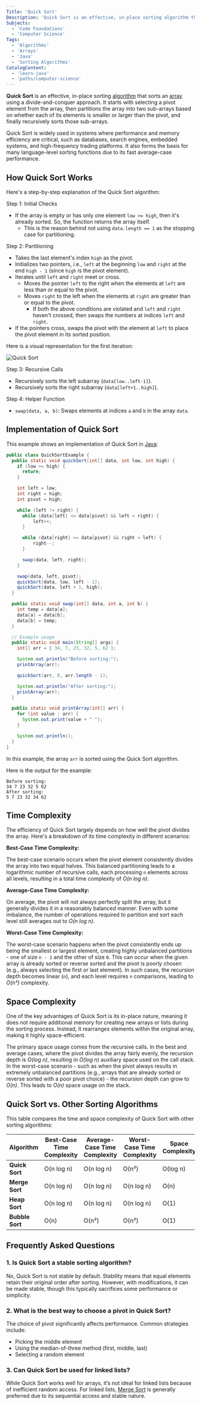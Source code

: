 ```yaml
---
Title: 'Quick Sort'
Description: 'Quick Sort is an effective, in-place sorting algorithm that sorts an array using a divide-and-conquer approach.'
Subjects:
  - 'Code Foundations'
  - 'Computer Science'
Tags:
  - 'Algorithms'
  - 'Arrays'
  - 'Java'
  - 'Sorting Algorithms'
CatalogContent:
  - 'learn-java'
  - 'paths/computer-science'
---
```


**Quick Sort** is an effective, in-place sorting [algorithm](https://www.codecademy.com/resources/docs/general/algorithm) that sorts an [array](https://www.codecademy.com/resources/docs/java/arrays) using a divide-and-conquer approach. It starts with selecting a pivot element from the array, then partitions the array into two sub-arrays based on whether each of its elements is smaller or larger than the pivot, and finally recursively sorts those sub-arrays.

Quick Sort is widely used in systems where performance and memory efficiency are critical, such as databases, search engines, embedded systems, and high-frequency trading platforms. It also forms the basis for many language-level sorting functions due to its fast average-case performance.

## How Quick Sort Works

Here's a step-by-step explanation of the Quick Sort algorithm:

Step 1: Initial Checks

- If the array is empty or has only one element `low >= high`, then it's already sorted. So, the function returns the array itself.
  - This is the reason behind not using `data.length == 1` as the stopping case for partitioning.

Step 2: Partitioning

- Takes the last element's index `high` as the pivot.
- Initializes two pointers, i.e., `left` at the beginning `low` and `right` at the end `high - 1` (since `high` is the pivot element).
- Iterates until `left` and `right` meet or cross.
  - Moves the pointer `left` to the right when the elements at `left` are less than or equal to the pivot.
  - Moves `right` to the left when the elements at `right` are greater than or equal to the pivot.
    - If both the above conditions are violated and `left` and `right` haven't crossed, then swaps the numbers at indices `left` and `right`.
- If the pointers cross, swaps the pivot with the element at `left` to place the pivot element in its sorted position.

Here is a visual representation for the first iteration:

![Quick Sort](https://raw.githubusercontent.com/Codecademy/docs/main/media/quicksort.png)

Step 3: Recursive Calls

- Recursively sorts the left subarray (`data[low..left-1]`).
- Recursively sorts the right subarray (`data[left+1..high]`).

Step 4: Helper Function

- `swap(data, a, b)`: Swaps elements at indices `a` and `b` in the array `data`.

## Implementation of Quick Sort

This example shows an implementation of Quick Sort in [Java](https://www.codecademy.com/resources/docs/java):

```java
public class QuickSortExample {
  public static void quickSort(int[] data, int low, int high) {
    if (low >= high) {
      return;
    }

    int left = low;
    int right = high;
    int pivot = high;

    while (left != right) {
      while (data[left] <= data[pivot] && left < right) {
          left++;
      }

      while (data[right] >= data[pivot] && right > left) {
          right--;
      }

      swap(data, left, right);
    }

    swap(data, left, pivot);
    quickSort(data, low, left - 1);
    quickSort(data, left + 1, high);
  }

  public static void swap(int[] data, int a, int b) {
    int temp = data[a];
    data[a] = data[b];
    data[b] = temp;
  }

  // Example usage
  public static void main(String[] args) {
    int[] arr = { 34, 7, 23, 32, 5, 62 };

    System.out.println("Before sorting:");
    printArray(arr);

    quickSort(arr, 0, arr.length - 1);

    System.out.println("After sorting:");
    printArray(arr);
  }

  public static void printArray(int[] arr) {
    for (int value : arr) {
      System.out.print(value + " ");
    }

    System.out.println();
  }
}
```

In this example, the array `arr` is sorted using the Quick Sort algorithm.

Here is the output for the example:

```shell
Before sorting:
34 7 23 32 5 62
After sorting:
5 7 23 32 34 62
```

## Time Complexity

The efficiency of Quick Sort largely depends on how well the pivot divides the array. Here's a breakdown of its time complexity in different scenarios:

**Best-Case Time Complexity:**

The best-case scenario occurs when the pivot element consistently divides the array into two equal halves. This balanced partitioning leads to a logarithmic number of recursive calls, each processing `n` elements across all levels, resulting in a total time complexity of _O(n log n)_.

**Average-Case Time Complexity:**

On average, the pivot will not always perfectly split the array, but it generally divides it in a reasonably balanced manner. Even with some imbalance, the number of operations required to partition and sort each level still averages out to _O(n log n)_.

**Worst-Case Time Complexity:**

The worst-case scenario happens when the pivot consistently ends up being the smallest or largest element, creating highly unbalanced partitions - one of size `n - 1` and the other of size `0`. This can occur when the given array is already sorted or reverse sorted and the pivot is poorly chosen (e.g., always selecting the first or last element). In such cases, the recursion depth becomes linear (`n`), and each level requires `n` comparisons, leading to _O(n²)_ complexity.

## Space Complexity

One of the key advantages of Quick Sort is its in-place nature, meaning it does not require additional memory for creating new arrays or lists during the sorting process. Instead, it rearranges elements within the original array, making it highly space-efficient.

The primary space usage comes from the recursive calls. In the best and average cases, where the pivot divides the array fairly evenly, the recursion depth is _O(log n)_, resulting in _O(log n)_ auxiliary space used on the call stack. In the worst-case scenario - such as when the pivot always results in extremely unbalanced partitions (e.g., arrays that are already sorted or reverse sorted with a poor pivot choice) - the recursion depth can grow to _O(n)_. This leads to _O(n)_ space usage on the stack.

## Quick Sort vs. Other Sorting Algorithms

This table compares the time and space complexity of Quick Sort with other sorting algorithms:

| **Algorithm**   | **Best-Case Time Complexity** | **Average-Case Time Complexity** | **Worst-Case Time Complexity** | **Space Complexity** |
| --------------- | ----------------------------- | -------------------------------- | ------------------------------ | -------------------- |
| **Quick Sort**  | O(n log n)                    | O(n log n)                       | O(n²)                          | O(log n)             |
| **Merge Sort**  | O(n log n)                    | O(n log n)                       | O(n log n)                     | O(n)                 |
| **Heap Sort**   | O(n log n)                    | O(n log n)                       | O(n log n)                     | O(1)                 |
| **Bubble Sort** | O(n)                          | O(n²)                            | O(n²)                          | O(1)                 |

## Frequently Asked Questions

### 1. Is Quick Sort a stable sorting algorithm?

No, Quick Sort is not stable by default. Stability means that equal elements retain their original order after sorting. However, with modifications, it can be made stable, though this typically sacrifices some performance or simplicity.

### 2. What is the best way to choose a pivot in Quick Sort?

The choice of pivot significantly affects performance. Common strategies include:

- Picking the middle element
- Using the median-of-three method (first, middle, last)
- Selecting a random element

### 3. Can Quick Sort be used for linked lists?

While Quick Sort works well for arrays, it’s not ideal for linked lists because of inefficient random access. For linked lists, [Merge Sort](https://www.codecademy.com/resources/docs/general/algorithm/merge-sort) is generally preferred due to its sequential access and stable nature.
